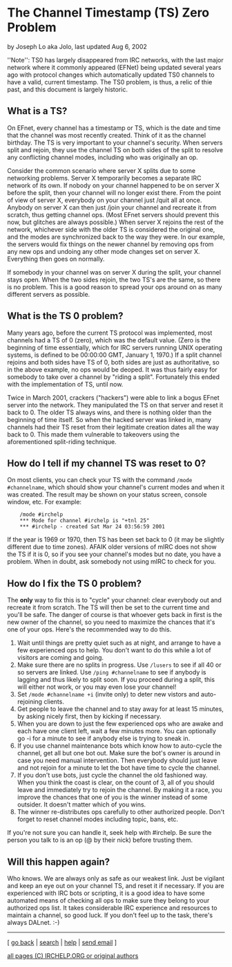 # The Channel Timestamp (TS) Zero Problem

by Joseph Lo aka Jolo, last updated Aug 6, 2002

''Note'': TS0 has largely disappeared from IRC networks, with the last major
network where it commonly appeared (EFNet) being updated several years ago
with protocol changes which automatically updated TS0 channels to have a valid, 
current timestamp. The TS0 problem, is thus, a relic of thie past, and this document is largely
historic.




## What is a TS?

On EFnet, every channel has a timestamp or TS, which is the date and time that
the channel was most recently created. Think of it as the channel birthday.
The TS is very important to your channel's security. When servers split and
rejoin, they use the channel TS on both sides of the split to resolve any
conflicting channel modes, including who was originally an op.

Consider the common scenario where server X splits due to some networking
problems. Server X temporarily becomes a separate IRC network of its own. If
nobody on your channel happened to be on server X before the split, then your
channel will no longer exist there. From the point of view of server X,
everybody on your channel just /quit all at once. Anybody on server X can then
just /join your channel and recreate it from scratch, thus getting channel
ops. (Most EFnet servers should prevent this now, but glitches are always
possible.) When server X rejoins the rest of the network, whichever side with
the older TS is considered the original one, and the modes are synchronized
back to the way they were. In our example, the servers would fix things on the
newer channel by removing ops from any new ops and undoing any other mode
changes set on server X. Everything then goes on normally.

If somebody in your channel was on server X during the split, your channel
stays open. When the two sides rejoin, the two TS's are the same, so there is
no problem. This is a good reason to spread your ops around on as many
different servers as possible.

## What is the TS 0 problem?

Many years ago, before the current TS protocol was implemented, most channels
had a TS of 0 (zero), which was the default value. (Zero is the beginning of
time essentially, which for IRC servers running UNIX operating systems, is
defined to be 00:00:00 GMT, January 1, 1970.) If a split channel rejoins and
both sides have TS of 0, both sides are just as authoritative, so in the above
example, no ops would be deoped. It was thus fairly easy for somebody to take
over a channel by "riding a split". Fortunately this ended with the
implementation of TS, until now.

Twice in March 2001, crackers ("hackers") were able to link a bogus EFnet
server into the network. They manipulated the TS on that server and reset it
back to 0. The older TS always wins, and there is nothing older than the
beginning of time itself. So when the hacked server was linked in, many
channels had their TS reset from their legitimate creation dates all the way
back to 0. This made them vulnerable to takeovers using the aforementioned
split-riding technique.

## How do I tell if my channel TS was reset to 0?

On most clients, you can check your TS with the command `/mode #channelname`,
which should show your channel's current modes and when it was created. The
result may be shown on your status screen, console window, etc. For example:

    
        /mode #irchelp
        *** Mode for channel #irchelp is "+tnl 25"
        *** #irchelp - created Sat Mar 24 03:56:59 2001

If the year is 1969 or 1970, then TS has been set back to 0 (it may be
slightly different due to time zones). AFAIK older versions of mIRC does not
show the TS if it is 0, so if you see your channel's modes but no date, you
have a problem. When in doubt, ask somebody not using mIRC to check for you.

## How do I fix the TS 0 problem?

The **only** way to fix this is to "cycle" your channel: clear everybody out
and recreate it from scratch. The TS will then be set to the current time and
you'll be safe. The danger of course is that whoever gets back in first is the
new owner of the channel, so you need to maximize the chances that it's one of
your ops. Here's the recommended way to do this.

  1. Wait until things are pretty quiet such as at night, and arrange to have a few experienced ops to help. You don't want to do this while a lot of visitors are coming and going. 
  2. Make sure there are no splits in progress. Use `/lusers` to see if all 40 or so servers are linked. Use `/ping #channelname` to see if anybody is lagging and thus likely to split soon. If you proceed during a split, this will either not work, or you may even lose your channel! 
  3. Set `/mode #channelname +i` (invite only) to deter new vistors and auto-rejoining clients. 
  4. Get people to leave the channel and to stay away for at least 15 minutes, by asking nicely first, then by kicking if necessary. 
  5. When you are down to just the few experienced ops who are awake and each have one client left, wait a few minutes more. You can optionally go -i for a minute to see if anybody else is trying to sneak in. 
  6. If you use channel maintenance bots which know how to auto-cycle the channel, get all but one bot out. Make sure the bot's owner is around in case you need manual intervention. Then everybody should just leave and not rejoin for a minute to let the bot have time to cycle the channel. 
  7. If you don't use bots, just cycle the channel the old fashioned way. When you think the coast is clear, on the count of 3, all of you should leave and immediately try to rejoin the channel. By making it a race, you improve the chances that one of you is the winner instead of some outsider. It doesn't matter which of you wins. 
  8. The winner re-distributes ops carefully to other authorized people. Don't forget to reset channel modes including topic, bans, etc. 

If you're not sure you can handle it, seek help with #irchelp. Be sure the
person you talk to is an op (@ by their nick) before trusting them.

## Will this happen again?

Who knows. We are always only as safe as our weakest link. Just be vigilant
and keep an eye out on your channel TS, and reset it if necessary. If you are
experienced with IRC bots or scripting, it is a good idea to have some
automated means of checking all ops to make sure they belong to your
authorized ops list. It takes considerable IRC experience and resources to
maintain a channel, so good luck. If you don't feel up to the task, there's
always DALnet. :-)

* * *



[ [go back](/irchelp/) | [search](/irchelp/search_engine.cgi) |
[help](/irchelp/help.html) | [send email](/irchelp/mail.cgi) ]

[all pages (C) IRCHELP.ORG or original authors](/irchelp/credit.html)

